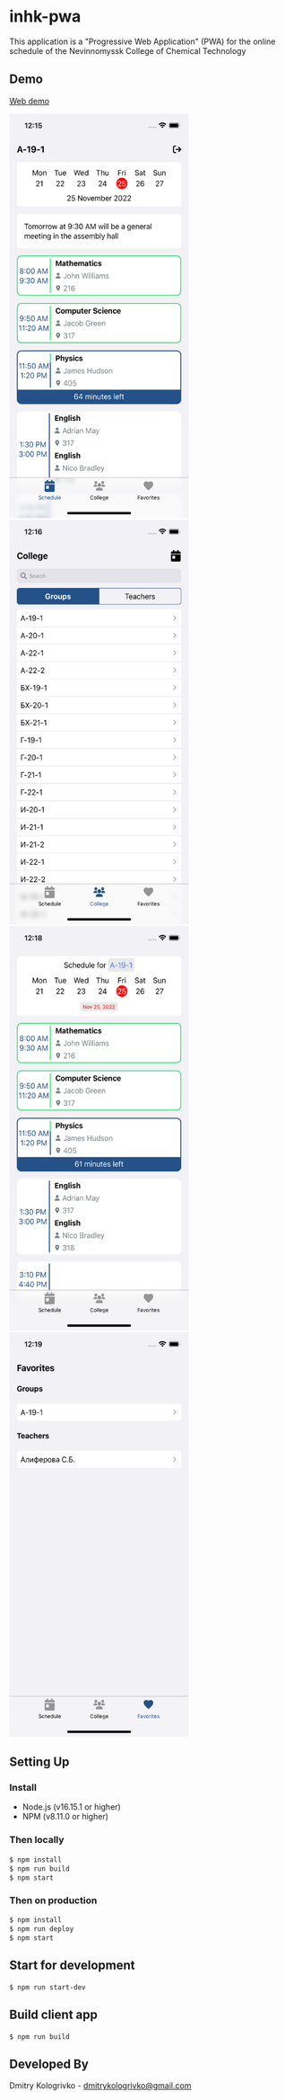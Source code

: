 # inhk-pwa

This application is a "Progressive Web Application" (PWA) for the online schedule of the Nevinnomyssk College of 
Chemical Technology

## Demo

[Web demo](https://inhk.devcraft.ru)

<img src="./docs/arts/app_1.png" alt="App 1" width="320" height="720" />
<img src="./docs/arts/app_2.png" alt="App 2" width="320" height="720" />
<img src="./docs/arts/app_3.png" alt="App 3" width="320" height="720" />
<img src="./docs/arts/app_4.png" alt="App 4" width="320" height="720" />

## Setting Up

### Install

* Node.js (v16.15.1 or higher)
* NPM (v8.11.0 or higher)

### Then locally

```
$ npm install
$ npm run build
$ npm start
```

### Then on production

```
$ npm install
$ npm run deploy
$ npm start
```

## Start for development

```
$ npm run start-dev
```

## Build client app

```
$ npm run build
```

## Developed By

Dmitry Kologrivko  - <dmitrykologrivko@gmail.com>
